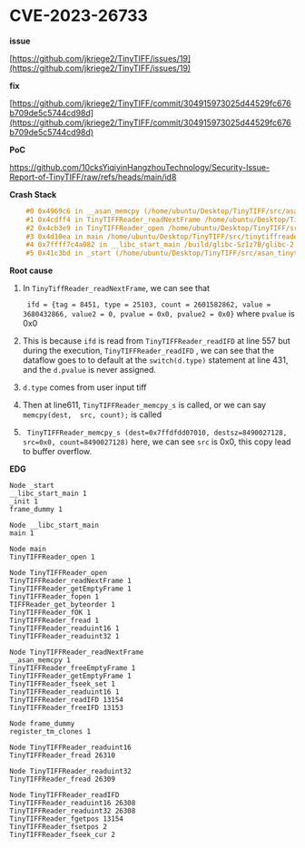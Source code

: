# CVE-2023-26733

**issue**

[https://github.com/jkriege2/TinyTIFF/issues/19](https://github.com/jkriege2/TinyTIFF/issues/19)

**fix**

[https://github.com/jkriege2/TinyTIFF/commit/304915973025d44529fc676b709de5c5744cd98d](https://github.com/jkriege2/TinyTIFF/commit/304915973025d44529fc676b709de5c5744cd98d)

**PoC**

https://github.com/10cksYiqiyinHangzhouTechnology/Security-Issue-Report-of-TinyTIFF/raw/refs/heads/main/id8

**Crash Stack**

```cpp
    #0 0x4969c6 in __asan_memcpy (/home/ubuntu/Desktop/TinyTIFF/src/asan_tinytiffreader+0x4969c6)
    #1 0x4cdff4 in TinyTIFFReader_readNextFrame /home/ubuntu/Desktop/TinyTIFF/src/tinytiffreader.c
    #2 0x4cb3e9 in TinyTIFFReader_open /home/ubuntu/Desktop/TinyTIFF/src/tinytiffreader.c:921:9
    #3 0x4d10ea in main /home/ubuntu/Desktop/TinyTIFF/src/tinytiffreader.c:1058:10
    #4 0x7ffff7c4a082 in __libc_start_main /build/glibc-SzIz7B/glibc-2.31/csu/../csu/libc-start.c:308:16
    #5 0x41c3bd in _start (/home/ubuntu/Desktop/TinyTIFF/src/asan_tinytiffreader+0x41c3bd)
```

**Root cause**

1. In `TinyTiffReader_readNextFrame`, we can see that

   ` ifd = {tag = 8451, type = 25103, count = 2601582862, value = 3680432866, value2 = 0, pvalue = 0x0, pvalue2 = 0x0}` where `pvalue` is 0x0

2. This is because `ifd` is read from `TinyTIFFReader_readIFD` at line 557 but during the execution,  `TinyTIFFReader_readIFD` , we can see that the dataflow goes to to default at the `switch(d.type)` statement at line 431, and the `d.pvalue` is never assigned.

3. `d.type` comes from user input tiff

4. Then at line611, `TinyTIFFReader_memcpy_s` is called, or we can say `memcpy(dest,  src, count);` is called

5. ` TinyTIFFReader_memcpy_s (dest=0x7ffdfdd07010, destsz=8490027128, src=0x0, count=8490027128)` here, we can see `src` is 0x0, this copy lead to buffer overflow.

**EDG**

```
Node _start
__libc_start_main 1
_init 1
frame_dummy 1

Node __libc_start_main
main 1

Node main
TinyTIFFReader_open 1

Node TinyTIFFReader_open
TinyTIFFReader_readNextFrame 1
TinyTIFFReader_getEmptyFrame 1
TinyTIFFReader_fopen 1
TIFFReader_get_byteorder 1
TinyTIFFReader_fOK 1
TinyTIFFReader_fread 1
TinyTIFFReader_readuint16 1
TinyTIFFReader_readuint32 1

Node TinyTIFFReader_readNextFrame
__asan_memcpy 1
TinyTIFFReader_freeEmptyFrame 1
TinyTIFFReader_getEmptyFrame 1
TinyTIFFReader_fseek_set 1
TinyTIFFReader_readuint16 1
TinyTIFFReader_readIFD 13154
TinyTIFFReader_freeIFD 13153

Node frame_dummy
register_tm_clones 1

Node TinyTIFFReader_readuint16
TinyTIFFReader_fread 26310

Node TinyTIFFReader_readuint32
TinyTIFFReader_fread 26309

Node TinyTIFFReader_readIFD
TinyTIFFReader_readuint16 26308
TinyTIFFReader_readuint32 26308
TinyTIFFReader_fgetpos 13154
TinyTIFFReader_fsetpos 2
TinyTIFFReader_fseek_cur 2
```





